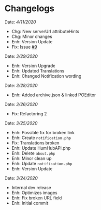 # Changelogs
Date: *4/11/2020*
- Chg: New serverUrl attributeHints
- Chg: Minor changes
- Enh: Version Update
- Fix: Issue [#9](https://github.com/GreenMeteor/humhub-weather-module/issues/9)

Date: *3/29/2020*
- Enh: Version Upgrade
- Enh: Updated Translations
- Enh: Changed Notification wording 

Date: *3/28/2020*
- Enh: Added archive.json & linked POEditor

Date: *3/26/2020*
- Fix: Refactoring 2

Date: *3/25/2020*
- Enh: Possible fix for broken link
- Enh: Create `notification.php`
- Fix: Translations broken
- Enh: Update HumHubAPI.php
- Enh: Delete `about.php`
- Enh: Minor clean up
- Enh: Update `notification.php`
- Enh: Version Update

Date: *3/24/2020*
- Internal dev release
- Enh: Optimizes images
- Enh: Fix broken URL field
- Enh: Initial commit
